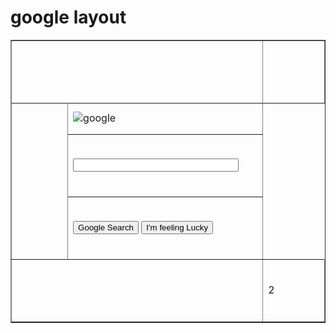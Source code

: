 <html> 
 <head> 
  <h1>google layout</h1> 
</head> 
 <body> 
   <table border="1"> 
   <tr>
      <th colspan="2" width="450" height="100"></th>
      <th width="450" height="100"></th>
   </tr>
    <tr>
      <td rowspan="4" width="450" height="100"></td>
    </tr>
   <tr>
      <td width="300" height="50"><img src="https://www.finsmes.com/wp-content/uploads/2016/09/google.jpg" alt="google"</td>
   </tr>
   <tr> 
    <td height="100"><input type="text" size="30" ></td>
 </tr>
      <tr> 
      <td width="450" height="100"><input type="submit" value="Google Search" class="button">
       <input type="submit" value="I'm feeling Lucky" class="button">
       </td>
 </tr>
   <tr>
    <td colspan="2" width="450" height="100"></td>
   <td width="450" height="100">2</td>
 </tr>
</table>
</body>
</html>


